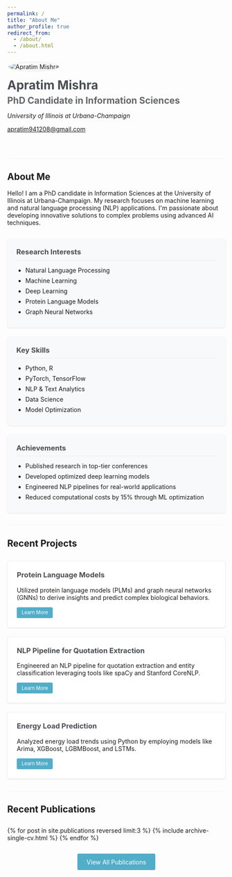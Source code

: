 ```yaml
---
permalink: /
title: "About Me"
author_profile: true
redirect_from: 
  - /about/
  - /about.html
---
```


<div class="profile-container">
  <div class="profile-image">
    <img src="{{ site.baseurl }}/images/linkedin.png" alt="Apratim Mishra" class="profile-pic">
  </div>
  <div class="profile-intro">
    <h1>Apratim Mishra</h1>
    <h2>PhD Candidate in Information Sciences</h2>
    <p class="university">University of Illinois at Urbana-Champaign</p>
    <div class="contact-info">
      <p><i class="fas fa-envelope"></i> <a href="mailto:apratim941208@gmail.com">apratim941208@gmail.com</a></p>
      <div class="social-links">
        <a href="https://github.com/apratim-mishra" target="_blank" class="social-link"><i class="fab fa-github"></i></a>
        <a href="https://www.linkedin.com/in/apratim94/" target="_blank" class="social-link"><i class="fab fa-linkedin"></i></a>
        <a href="https://twitter.com/Yoichi_1208" target="_blank" class="social-link"><i class="fab fa-twitter"></i></a>
        <a href="https://medium.com/@apratim941208" target="_blank" class="social-link"><i class="fab fa-medium"></i></a>
        <a href="https://scholar.google.com/citations?user=J5nY6rEAAAAJ&hl=en" target="_blank" class="social-link"><i class="fas fa-graduation-cap"></i></a>
      </div>
    </div>
  </div>
</div>

<div class="section-divider"></div>

## About Me

Hello! I am a PhD candidate in Information Sciences at the University of Illinois at Urbana-Champaign. My research focuses on machine learning and natural language processing (NLP) applications. I'm passionate about developing innovative solutions to complex problems using advanced AI techniques.

<div class="highlights-container">
  <div class="highlight-box">
    <h3><i class="fas fa-flask"></i> Research Interests</h3>
    <ul>
      <li>Natural Language Processing</li>
      <li>Machine Learning</li>
      <li>Deep Learning</li>
      <li>Protein Language Models</li>
      <li>Graph Neural Networks</li>
    </ul>
  </div>
  
  <div class="highlight-box">
    <h3><i class="fas fa-laptop-code"></i> Key Skills</h3>
    <ul>
      <li>Python, R</li>
      <li>PyTorch, TensorFlow</li>
      <li>NLP & Text Analytics</li>
      <li>Data Science</li>
      <li>Model Optimization</li>
    </ul>
  </div>
  
  <div class="highlight-box">
    <h3><i class="fas fa-award"></i> Achievements</h3>
    <ul>
      <li>Published research in top-tier conferences</li>
      <li>Developed optimized deep learning models</li>
      <li>Engineered NLP pipelines for real-world applications</li>
      <li>Reduced computational costs by 15% through ML optimization</li>
    </ul>
  </div>
</div>

<div class="section-divider"></div>

## Recent Projects

<div class="projects-grid">
  <div class="project-card">
    <h3>Protein Language Models</h3>
    <p>Utilized protein language models (PLMs) and graph neural networks (GNNs) to derive insights and predict complex biological behaviors.</p>
    <div class="project-links">
      <a href="{{ site.baseurl }}/portfolio/" class="btn btn--small">Learn More</a>
    </div>
  </div>
  
  <div class="project-card">
    <h3>NLP Pipeline for Quotation Extraction</h3>
    <p>Engineered an NLP pipeline for quotation extraction and entity classification leveraging tools like spaCy and Stanford CoreNLP.</p>
    <div class="project-links">
      <a href="{{ site.baseurl }}/portfolio/" class="btn btn--small">Learn More</a>
    </div>
  </div>
  
  <div class="project-card">
    <h3>Energy Load Prediction</h3>
    <p>Analyzed energy load trends using Python by employing models like Arima, XGBoost, LGBMBoost, and LSTMs.</p>
    <div class="project-links">
      <a href="{{ site.baseurl }}/portfolio/" class="btn btn--small">Learn More</a>
    </div>
  </div>
</div>

<div class="section-divider"></div>

## Recent Publications

<div class="publications-list">
  {% for post in site.publications reversed limit:3 %}
    {% include archive-single-cv.html %}
  {% endfor %}
  
  <div class="view-all">
    <a href="{{ site.baseurl }}/publications/" class="btn btn--primary">View All Publications</a>
  </div>
</div>

<style>
  .profile-container {
    display: flex;
    flex-wrap: wrap;
    align-items: center;
    margin-bottom: 2em;
  }
  
  .profile-image {
    flex: 0 0 200px;
    margin-right: 2em;
    margin-bottom: 1em;
  }
  
  .profile-pic {
    border-radius: 50%;
    max-width: 100%;
    border: 3px solid #f2f3f3;
  }
  
  .profile-intro {
    flex: 1;
    min-width: 300px;
  }
  
  .profile-intro h1 {
    margin-top: 0;
    margin-bottom: 0.2em;
    color: #494e52;
  }
  
  .profile-intro h2 {
    margin-top: 0;
    margin-bottom: 0.2em;
    font-size: 1.5em;
    color: #646769;
  }
  
  .university {
    font-style: italic;
    margin-bottom: 1em;
  }
  
  .contact-info {
    margin-top: 1em;
  }
  
  .social-links {
    margin-top: 0.5em;
  }
  
  .social-link {
    display: inline-block;
    margin-right: 1em;
    font-size: 1.5em;
    color: #494e52;
    transition: color 0.3s ease;
  }
  
  .social-link:hover {
    color: #52adc8;
  }
  
  .section-divider {
    height: 1px;
    background-color: #f2f3f3;
    margin: 2em 0;
  }
  
  .highlights-container {
    display: grid;
    grid-template-columns: repeat(auto-fill, minmax(300px, 1fr));
    gap: 1.5em;
    margin: 2em 0;
  }
  
  .highlight-box {
    background-color: #f8f9fa;
    padding: 1.5em;
    border-radius: 5px;
    box-shadow: 0 1px 3px rgba(0,0,0,0.1);
  }
  
  .highlight-box h3 {
    margin-top: 0;
    border-bottom: 1px solid #e9ecef;
    padding-bottom: 0.5em;
    margin-bottom: 0.5em;
    color: #494e52;
  }
  
  .highlight-box ul {
    padding-left: 1.5em;
    margin-bottom: 0;
  }
  
  .highlight-box li {
    margin-bottom: 0.5em;
  }
  
  .projects-grid {
    display: grid;
    grid-template-columns: repeat(auto-fill, minmax(300px, 1fr));
    gap: 1.5em;
    margin: 2em 0;
  }
  
  .project-card {
    background-color: #fff;
    padding: 1.5em;
    border-radius: 5px;
    box-shadow: 0 1px 3px rgba(0,0,0,0.1);
    border: 1px solid #f2f3f3;
    transition: transform 0.3s ease, box-shadow 0.3s ease;
  }
  
  .project-card:hover {
    transform: translateY(-5px);
    box-shadow: 0 5px 15px rgba(0,0,0,0.1);
  }
  
  .project-card h3 {
    margin-top: 0;
    color: #494e52;
  }
  
  .project-links {
    margin-top: 1em;
  }
  
  .btn--small {
    display: inline-block;
    padding: 0.5em 1em;
    background-color: #52adc8;
    color: #fff;
    text-decoration: none;
    border-radius: 3px;
    font-size: 0.8em;
    transition: background-color 0.3s ease;
  }
  
  .btn--small:hover {
    background-color: #3d8ca7;
  }
  
  .publications-list {
    margin: 2em 0;
  }
  
  .view-all {
    text-align: center;
    margin-top: 2em;
  }
  
  .btn--primary {
    display: inline-block;
    padding: 0.75em 1.5em;
    background-color: #52adc8;
    color: #fff;
    text-decoration: none;
    border-radius: 3px;
    transition: background-color 0.3s ease;
  }
  
  .btn--primary:hover {
    background-color: #3d8ca7;
  }
</style>

<!-- This is the front page of a website that is powered by the [academicpages template](https://github.com/academicpages/academicpages.github.io) and hosted on GitHub pages. [GitHub pages](https://pages.github.com) is a free service in which websites are built and hosted from code and data stored in a GitHub repository, automatically updating when a new commit is made to the respository. This template was forked from the [Minimal Mistakes Jekyll Theme](https://mmistakes.github.io/minimal-mistakes/) created by Michael Rose, and then extended to support the kinds of content that academics have: publications, talks, teaching, a portfolio, blog posts, and a dynamically-generated CV. You can fork [this repository](https://github.com/academicpages/academicpages.github.io) right now, modify the configuration and markdown files, add your own PDFs and other content, and have your own site for free, with no ads! An older version of this template powers my own personal website at [stuartgeiger.com](http://stuartgeiger.com), which uses [this Github repository](https://github.com/staeiou/staeiou.github.io).

A data-driven personal website
======
Like many other Jekyll-based GitHub Pages templates, academicpages makes you separate the website's content from its form. The content & metadata of your website are in structured markdown files, while various other files constitute the theme, specifying how to transform that content & metadata into HTML pages. You keep these various markdown (.md), YAML (.yml), HTML, and CSS files in a public GitHub repository. Each time you commit and push an update to the repository, the [GitHub pages](https://pages.github.com/) service creates static HTML pages based on these files, which are hosted on GitHub's servers free of charge.

Many of the features of dynamic content management systems (like Wordpress) can be achieved in this fashion, using a fraction of the computational resources and with far less vulnerability to hacking and DDoSing. You can also modify the theme to your heart's content without touching the content of your site. If you get to a point where you've broken something in Jekyll/HTML/CSS beyond repair, your markdown files describing your talks, publications, etc. are safe. You can rollback the changes or even delete the repository and start over -- just be sure to save the markdown files! Finally, you can also write scripts that process the structured data on the site, such as [this one](https://github.com/academicpages/academicpages.github.io/blob/master/talkmap.ipynb) that analyzes metadata in pages about talks to display [a map of every location you've given a talk](https://academicpages.github.io/talkmap.html).

Getting started
======
1. Register a GitHub account if you don't have one and confirm your e-mail (required!)
1. Fork [this repository](https://github.com/academicpages/academicpages.github.io) by clicking the "fork" button in the top right. 
1. Go to the repository's settings (rightmost item in the tabs that start with "Code", should be below "Unwatch"). Rename the repository "[your GitHub username].github.io", which will also be your website's URL.
1. Set site-wide configuration and create content & metadata (see below -- also see [this set of diffs](http://archive.is/3TPas) showing what files were changed to set up [an example site](https://getorg-testacct.github.io) for a user with the username "getorg-testacct")
1. Upload any files (like PDFs, .zip files, etc.) to the files/ directory. They will appear at https://[your GitHub username].github.io/files/example.pdf.  
1. Check status by going to the repository settings, in the "GitHub pages" section

Site-wide configuration
------
The main configuration file for the site is in the base directory in [_config.yml](https://github.com/academicpages/academicpages.github.io/blob/master/_config.yml), which defines the content in the sidebars and other site-wide features. You will need to replace the default variables with ones about yourself and your site's github repository. The configuration file for the top menu is in [_data/navigation.yml](https://github.com/academicpages/academicpages.github.io/blob/master/_data/navigation.yml). For example, if you don't have a portfolio or blog posts, you can remove those items from that navigation.yml file to remove them from the header. 

Create content & metadata
------
For site content, there is one markdown file for each type of content, which are stored in directories like _publications, _talks, _posts, _teaching, or _pages. For example, each talk is a markdown file in the [_talks directory](https://github.com/academicpages/academicpages.github.io/tree/master/_talks). At the top of each markdown file is structured data in YAML about the talk, which the theme will parse to do lots of cool stuff. The same structured data about a talk is used to generate the list of talks on the [Talks page](https://academicpages.github.io/talks), each [individual page](https://academicpages.github.io/talks/2012-03-01-talk-1) for specific talks, the talks section for the [CV page](https://academicpages.github.io/cv), and the [map of places you've given a talk](https://academicpages.github.io/talkmap.html) (if you run this [python file](https://github.com/academicpages/academicpages.github.io/blob/master/talkmap.py) or [Jupyter notebook](https://github.com/academicpages/academicpages.github.io/blob/master/talkmap.ipynb), which creates the HTML for the map based on the contents of the _talks directory).

**Markdown generator**

I have also created [a set of Jupyter notebooks](https://github.com/academicpages/academicpages.github.io/tree/master/markdown_generator
) that converts a CSV containing structured data about talks or presentations into individual markdown files that will be properly formatted for the academicpages template. The sample CSVs in that directory are the ones I used to create my own personal website at stuartgeiger.com. My usual workflow is that I keep a spreadsheet of my publications and talks, then run the code in these notebooks to generate the markdown files, then commit and push them to the GitHub repository.

How to edit your site's GitHub repository
------
Many people use a git client to create files on their local computer and then push them to GitHub's servers. If you are not familiar with git, you can directly edit these configuration and markdown files directly in the github.com interface. Navigate to a file (like [this one](https://github.com/academicpages/academicpages.github.io/blob/master/_talks/2012-03-01-talk-1.md) and click the pencil icon in the top right of the content preview (to the right of the "Raw | Blame | History" buttons). You can delete a file by clicking the trashcan icon to the right of the pencil icon. You can also create new files or upload files by navigating to a directory and clicking the "Create new file" or "Upload files" buttons. 

Example: editing a markdown file for a talk
![Editing a markdown file for a talk](/images/editing-talk.png) -->
